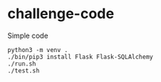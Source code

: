 # challenge-code
Simple code

```
python3 -m venv .
./bin/pip3 install Flask Flask-SQLAlchemy
./run.sh
./test.sh
```
